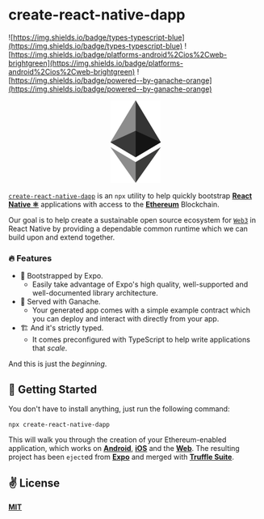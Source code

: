 # create-react-native-dapp

![https://img.shields.io/badge/types-typescript-blue](https://img.shields.io/badge/types-typescript-blue)
![https://img.shields.io/badge/platforms-android%2Cios%2Cweb-brightgreen](https://img.shields.io/badge/platforms-android%2Cios%2Cweb-brightgreen)
![https://img.shields.io/badge/powered--by-ganache-orange](https://img.shields.io/badge/powered--by-ganache-orange)

<p align="center">
  <img src="public/logo.png" width="100" />
</p>

[`create-react-native-dapp`](https://github.com/cawfree/create-react-native-dapp) is an `npx` utility to help quickly bootstrap [**React Native ⚛️**](https://reactnative.dev) applications with access to the [**Ethereum**](https://ethereum.org) Blockchain.

Our goal is to help create a sustainable open source ecosystem for [`Web3`](https://github.com/ethereum/web3.js/) in React Native by providing a dependable common runtime which we can build upon and extend together.

### 🔥 Features

- 🚀 Bootstrapped by Expo.
  - Easily take advantage of Expo's high quality, well-supported and well-documented library architecture.
- 🍫 Served with Ganache.
  - Your generated app comes with a simple example contract which you can deploy and interact with directly from your app.
- 🏗️ And it's strictly typed.
  - It comes preconfigured with TypeScript to help write applications that _scale_.

And this is just the _beginning_.

## 🚀 Getting Started

You don't have to install anything, just run the following command:

```
npx create-react-native-dapp
```

This will walk you through the creation of your Ethereum-enabled application, which works on [**Android**](https://reactnative.dev), [**iOS**](https://reactnative.dev) and the [**Web**](https://github.com/necolas/react-native-web). The resulting project has been `eject`ed from [**Expo**](https://expo.io) and merged with [**Truffle Suite**](https://www.trufflesuite.com/).

## ✌️ License

[**MIT**](./LICENSE)
